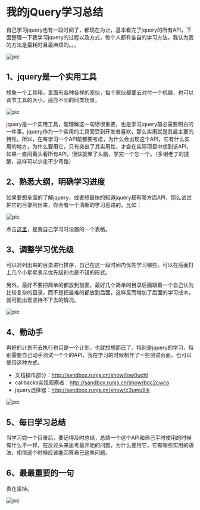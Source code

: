 # 我的jQuery学习总结

自己学习jquery也有一段时间了，都现在为止，基本看完了jquery的所有API，下面整理一下我学习jquery的过程以及方式，每个人都有各自的学习方法，我认为我的方法是最耗时且最麻烦的。。。

![pic](http://7mj4a6.com1.z0.glb.clouddn.com/20160325094304519.png)

## 1、jquery是一个实用工具

想象一个工具箱，里面有各种各样的家伙，每个家伙都要去对付一个机器，也可以调节工具的大小，适应不同的同类场景。

![pic](http://7mj4a6.com1.z0.glb.clouddn.com/20160325094858733.png)

jquery是一个实用工具，能理解这一句话很重要，也是学习jquery前必需要明白的一件事。jquery作为一个实用的工具而受到开发者喜欢，那么实用就是其最主要的特性。所以，在每学习一个API前都要考虑，为什么会出现这个API，它有什么实用的地方，为什么要用它，只有突出了其实用性，才会在实际项目中想到该API，如果一直闷着头看所有API，很快就晕了头脑，学完一个忘一个。（多谢老丁的提醒，这样可以少走不少弯路）

## 2、熟悉大纲，明确学习进度
如果要想全面的了解jquery，或者想最快的知道jquery都有哪方面API，那么试试把它的目录列出来，你会有一个清晰的学习思路的，比如：

![pic](http://7mj4a6.com1.z0.glb.clouddn.com/20160325094246395.png)

点击[这里](http://7mj4a6.com1.z0.glb.clouddn.com/20160325100426540.png)，是我自己学习时设置的一个表格。

## 3、调整学习优先级

可以对列出来的目录进行排序，自己在这一段时间内优先学习哪些，可以在后面打上几个小星星表示优先级别也是不错的形式。

另外，最好不要把简单的都放到前面，最好几个简单的目录后面跟着一个自己认为比较复杂的目录，而不是把最难的都放到后面，这样反而增加了后面的学习成本，就可能出现坚持不下去的情况。

![pic](http://7mj4a6.com1.z0.glb.clouddn.com/ssss.jpg)

## 4、勤动手
再好的计划不去执行也只是一个计划，也就想想而已了。特别是jquery的学习，特别需要自己动手测试一个个的API，我在学习的时候制作了一些测试页面，也可以使用这种方式。

* 文档操作部分：http://sandbox.runjs.cn/show/low0uchl
* callbacks实现观察者：http://sandbox.runjs.cn/show/boc2cwco
* jquery选择器：http://sandbox.runjs.cn/show/c3umu9ik

![pic](http://7mj4a6.com1.z0.glb.clouddn.com/20160325094316836.png)

## 5、每日学习总结
当学习完一个目录后，要记得及时总结，总结一个这个API和自己平时使用的时候有什么不一样，在反过头来思考最开始的问题，为什么要用它，它有哪些实用的语法，相信这个时候应该能回答自己这些问题。

## 6、最最重要的一句
贵在坚持。

![pic](http://7mj4a6.com1.z0.glb.clouddn.com/20160325100228428.png)
